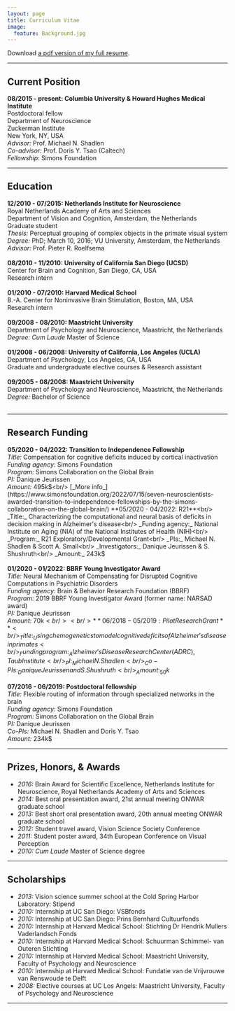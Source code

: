 ```yaml
---
layout: page
title: Curriculum Vitae
image:
  feature: Background.jpg
---
```


<i class="fa fa-file-pdf-o"></i> Download [a pdf version of my full resume](cvpdf/resume.pdf).

---

## Current Position

**08/2015 - present: Columbia University & Howard Hughes Medical Institute**<br/>
Postdoctoral fellow<br/>
Department of Neuroscience<br/>
Zuckerman Institute<br/>
New York, NY, USA<br/>
_Advisor:_ Prof. Michael N. Shadlen<br/>
_Co-advisor:_ Prof. Doris Y. Tsao (Caltech)<br/>
_Fellowship:_ Simons Foundation<br/>



---

## Education

**12/2010 - 07/2015: Netherlands Institute for Neuroscience**<br/>
Royal Netherlands Academy of Arts and Sciences<br/>
Department of Vision and Cognition, Amsterdam, the Netherlands<br/>
Graduate student<br/>
_Thesis:_ Perceptual grouping of complex objects in the primate visual system<br/>
_Degree:_ PhD; March 10, 2016; VU University, Amsterdam, the Netherlands<br/>
_Advisor:_ Prof. Pieter R. Roelfsema<br/><br/>
**08/2010 - 11/2010: University of California San Diego (UCSD)**<br/>
Center for Brain and Cognition, San Diego, CA, USA<br/>
Research intern<br/><br/>
**01/2010 - 07/2010: Harvard Medical School**<br/>
B.-A. Center for Noninvasive Brain Stimulation, Boston, MA, USA<br/>
Research intern<br/><br/>
**09/2008 - 08/2010: Maastricht University**<br/>
Department of Psychology and Neuroscience, Maastricht, the Netherlands<br/>
_Degree:_ _Cum Laude_ Master of Science<br/><br/>
**01/2008 - 06/2008: University of California, Los Angeles (UCLA)**<br/>
Department of Psychology, Los Angeles, CA, USA<br/>
Graduate and undergraduate elective courses & Research assistant<br/><br/>
**09/2005 - 08/2008: Maastricht University**<br/>
Department of Psychology and Neuroscience, Maastricht, the Netherlands<br/>
_Degree:_ Bachelor of Science<br/><br/>


---

## Research Funding

**05/2020 -	04/2022: Transition to Independence Fellowship**<br/>
_Title:_ Compensation for cognitive deficits induced by cortical inactivation<br/>
_Funding agency:_ Simons Foundation<br/>
_Program:_ Simons Collaboration on the Global Brain<br/>
_PI:_ Danique Jeurissen<br/>
_Amount:_ 495k$<br/>
[_More info_](https://www.simonsfoundation.org/2022/07/15/seven-neuroscientists-awarded-transition-to-independence-fellowships-by-the-simons-collaboration-on-the-global-brain/)
**05/2020 -	04/2022: R21**<br/>
_Title:_ Characterizing the computational and neural basis of deficits in decision making in Alzheimer's disease<br/>
_Funding agency:_ National Institute on Aging (NIA) of the National Institutes of Health (NIH)<br/>
_Program:_ R21 Exploratory/Developmental Grant<br/>
_PIs:_ Michael N. Shadlen & Scott A. Small<br/>
_Investigators:_ Danique Jeurissen & S. Shushruth<br/>
_Amount:_ 243k$<br/><br/>
**01/2020 -	01/2022: BBRF Young Investigator Award**<br/>
_Title:_ Neural Mechanism of Compensating for Disrupted Cognitive Computations in Psychiatric Disorders<br/>
_Funding agency:_ Brain & Behavior Research Foundation (BBRF)<br/>
_Program:_ 2019 BBRF Young Investigator Award (former name: NARSAD award)<br/>
_PI:_ Danique Jeurissen<br/>
_Amount:_ 70k$<br/><br/>
**06/2018 -	05/2019: Pilot Research Grant**<br/>
_Title:_ Using chemogenetics to model cognitive deficits of Alzheimer's disease in primates<br/>
_Funding program:_ Alzheimer's Disease Research Center (ADRC), Taub Institute<br/>
_PI:_ Michael N. Shadlen<br/>
_Co-PIs:_  Danique Jeurissen and S. Shushruth<br/>
_Amount:_ 50k$<br/><br/>
**07/2016 -	06/2019: Postdoctoral fellowship**<br/>
_Title:_ Flexible routing of information through specialized networks in the brain<br/>
_Funding agency:_ Simons Foundation<br/>
_Program:_ Simons Collaboration on the Global Brain<br/>
_PI:_ Danique Jeurissen<br/>
_Co-PIs:_ Michael N. Shadlen and Doris Y. Tsao<br/>
_Amount:_ 234k$<br/>


---

## Prizes, Honors, & Awards

* _2016:_ Brain Award for Scientific Excellence, Netherlands Institute for Neuroscience, Royal Netherlands Academy of Arts and Sciences<br/>
* _2014:_ Best oral presentation award, 21st annual meeting ONWAR graduate school<br/>
* _2013:_ Best short oral presentation award, 20th annual meeting ONWAR graduate school<br/>
* _2012:_ Student travel award, Vision Science Society Conference<br/>
* _2011:_ Student poster award, 34th European Conference on Visual Perception<br/>
* _2010:_ _Cum Laude_ Master of Science degree<br/>


---

## Scholarships

* _2013:_ Vision science summer school at the Cold Spring Harbor Laboratory: Stipend<br/>
* _2010:_ Internship at UC San Diego: VSBfonds<br/>
* _2010:_ Internship at UC San Diego: Prins Bernhard Cultuurfonds<br/>
* _2010:_ Internship at Harvard Medical School: Stichting Dr Hendrik Mullers Vaderlandsch Fonds<br/>
* _2010:_ Internship at Harvard Medical School: Schuurman Schimmel- van Outeren Stichting<br/>
* _2010:_ Internship at Harvard Medical School: Maastricht University, Faculty of Psychology and Neuroscience<br/>
* _2010:_ Internship at Harvard Medical School: Fundatie van de Vrijvrouwe van Renswoude te Delft<br/>
* _2008:_ Elective courses at UC Los Angels: Maastricht University, Faculty of Psychology and Neuroscience<br/>


---
